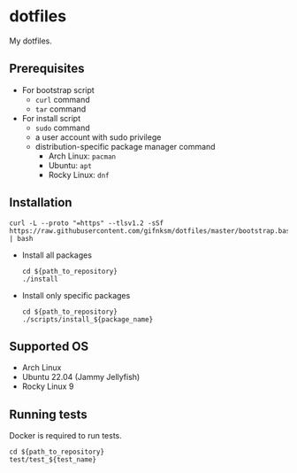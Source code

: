 # dotfiles

My dotfiles.

## Prerequisites

* For bootstrap script
  * `curl` command
  * `tar` command
* For install script
  * `sudo` command
  * a user account with sudo privilege
  * distribution-specific package manager command
    * Arch Linux: `pacman`
    * Ubuntu: `apt`
    * Rocky Linux: `dnf`

## Installation

```console
curl -L --proto "=https" --tlsv1.2 -sSf https://raw.githubusercontent.com/gifnksm/dotfiles/master/bootstrap.bash | bash
```

* Install all packages

    ```console
    cd ${path_to_repository}
    ./install
    ```

* Install only specific packages

    ```console
    cd ${path_to_repository}
    ./scripts/install_${package_name}
    ```

## Supported OS

* Arch Linux
* Ubuntu 22.04 (Jammy Jellyfish)
* Rocky Linux 9

## Running tests

Docker is required to run tests.

```console
cd ${path_to_repository}
test/test_${test_name}
```
